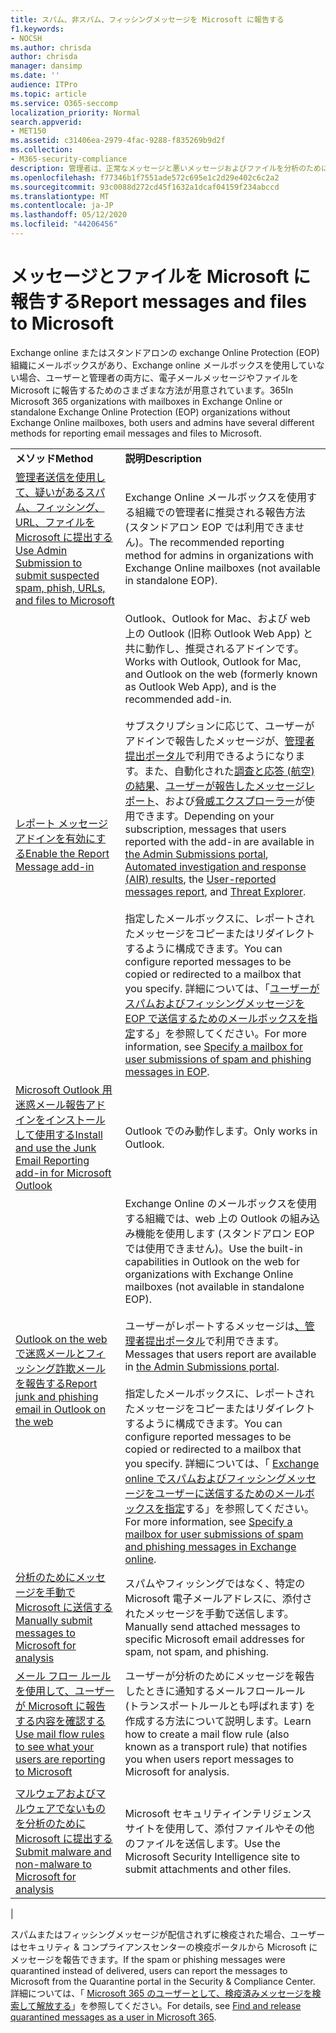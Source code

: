 ```yaml
---
title: スパム、非スパム、フィッシングメッセージを Microsoft に報告する
f1.keywords:
- NOCSH
ms.author: chrisda
author: chrisda
manager: dansimp
ms.date: ''
audience: ITPro
ms.topic: article
ms.service: O365-seccomp
localization_priority: Normal
search.appverid:
- MET150
ms.assetid: c31406ea-2979-4fac-9288-f835269b9d2f
ms.collection:
- M365-security-compliance
description: 管理者は、正常なメッセージと悪いメッセージおよびファイルを分析のために Microsoft に報告するさまざまな方法について説明します。
ms.openlocfilehash: f77346b1f7551ade572c695e1c2d29e402c6c2a2
ms.sourcegitcommit: 93c0088d272cd45f1632a1dcaf04159f234abccd
ms.translationtype: MT
ms.contentlocale: ja-JP
ms.lasthandoff: 05/12/2020
ms.locfileid: "44206456"
---
```

# <a name="report-messages-and-files-to-microsoft"></a><span data-ttu-id="7d4af-103">メッセージとファイルを Microsoft に報告する</span><span class="sxs-lookup"><span data-stu-id="7d4af-103">Report messages and files to Microsoft</span></span>

<span data-ttu-id="7d4af-104">Exchange online またはスタンドアロンの exchange Online Protection (EOP) 組織にメールボックスがあり、Exchange online メールボックスを使用していない場合、ユーザーと管理者の両方に、電子メールメッセージやファイルを Microsoft に報告するためのさまざまな方法が用意されています。365</span><span class="sxs-lookup"><span data-stu-id="7d4af-104">In Microsoft 365 organizations with mailboxes in Exchange Online or standalone Exchange Online Protection (EOP) organizations without Exchange Online mailboxes, both users and admins have several different methods for reporting email messages and files to Microsoft.</span></span>

|||
|---|---|
|<span data-ttu-id="7d4af-105">**メソッド**</span><span class="sxs-lookup"><span data-stu-id="7d4af-105">**Method**</span></span>|<span data-ttu-id="7d4af-106">**説明**</span><span class="sxs-lookup"><span data-stu-id="7d4af-106">**Description**</span></span>|
|[<span data-ttu-id="7d4af-107">管理者送信を使用して、疑いがあるスパム、フィッシング、URL、ファイルを Microsoft に提出する</span><span class="sxs-lookup"><span data-stu-id="7d4af-107">Use Admin Submission to submit suspected spam, phish, URLs, and files to Microsoft</span></span>](admin-submission.md)|<span data-ttu-id="7d4af-108">Exchange Online メールボックスを使用する組織での管理者に推奨される報告方法 (スタンドアロン EOP では利用できません)。</span><span class="sxs-lookup"><span data-stu-id="7d4af-108">The recommended reporting method for admins in organizations with Exchange Online mailboxes (not available in standalone EOP).</span></span>|
|[<span data-ttu-id="7d4af-109">レポート メッセージ アドインを有効にする</span><span class="sxs-lookup"><span data-stu-id="7d4af-109">Enable the Report Message add-in</span></span>](enable-the-report-message-add-in.md)|<span data-ttu-id="7d4af-110">Outlook、Outlook for Mac、および web 上の Outlook (旧称 Outlook Web App) と共に動作し、推奨されるアドインです。</span><span class="sxs-lookup"><span data-stu-id="7d4af-110">Works with Outlook, Outlook for Mac, and Outlook on the web (formerly known as Outlook Web App), and is the recommended add-in.</span></span> <br/><br/> <span data-ttu-id="7d4af-111">サブスクリプションに応じて、ユーザーがアドインで報告したメッセージが、[管理者提出ポータル](admin-submission.md)で利用できるようになります。また、自動化された[調査と応答 (航空) の結果](air-view-investigation-results.md)、[ユーザーが報告したメッセージレポート](view-email-security-reports.md#user-reported-messages-report)、および[脅威エクスプローラー](threat-explorer-views.md#email--submissions)が使用できます。</span><span class="sxs-lookup"><span data-stu-id="7d4af-111">Depending on your subscription, messages that users reported with the add-in are available in [the Admin Submissions portal](admin-submission.md), [Automated investigation and response (AIR) results](air-view-investigation-results.md), the [User-reported messages report](view-email-security-reports.md#user-reported-messages-report), and [Threat Explorer](threat-explorer-views.md#email--submissions).</span></span> <br/><br/> <span data-ttu-id="7d4af-112">指定したメールボックスに、レポートされたメッセージをコピーまたはリダイレクトするように構成できます。</span><span class="sxs-lookup"><span data-stu-id="7d4af-112">You can configure reported messages to be copied or redirected to a mailbox that you specify.</span></span> <span data-ttu-id="7d4af-113">詳細については、「[ユーザーがスパムおよびフィッシングメッセージを EOP で送信するためのメールボックスを指定](user-submission.md)する」を参照してください。</span><span class="sxs-lookup"><span data-stu-id="7d4af-113">For more information, see [Specify a mailbox for user submissions of spam and phishing messages in EOP](user-submission.md).</span></span>|
|[<span data-ttu-id="7d4af-114">Microsoft Outlook 用迷惑メール報告アドインをインストールして使用する</span><span class="sxs-lookup"><span data-stu-id="7d4af-114">Install and use the Junk Email Reporting add-in for Microsoft Outlook</span></span>](junk-email-reporting-add-in-for-microsoft-outlook.md)|<span data-ttu-id="7d4af-115">Outlook でのみ動作します。</span><span class="sxs-lookup"><span data-stu-id="7d4af-115">Only works in Outlook.</span></span>|
|[<span data-ttu-id="7d4af-116">Outlook on the web で迷惑メールとフィッシング詐欺メールを報告する</span><span class="sxs-lookup"><span data-stu-id="7d4af-116">Report junk and phishing email in Outlook on the web</span></span>](report-junk-email-and-phishing-scams-in-outlook-on-the-web-eop.md)|<span data-ttu-id="7d4af-117">Exchange Online のメールボックスを使用する組織では、web 上の Outlook の組み込み機能を使用します (スタンドアロン EOP では使用できません)。</span><span class="sxs-lookup"><span data-stu-id="7d4af-117">Use the built-in capabilities in Outlook on the web for organizations with Exchange Online mailboxes (not available in standalone EOP).</span></span> <br/><br/> <span data-ttu-id="7d4af-118">ユーザーがレポートするメッセージは[、管理者提出ポータル](admin-submission.md)で利用できます。</span><span class="sxs-lookup"><span data-stu-id="7d4af-118">Messages that users report are available in [the Admin Submissions portal](admin-submission.md).</span></span> <br/><br/> <span data-ttu-id="7d4af-119">指定したメールボックスに、レポートされたメッセージをコピーまたはリダイレクトするように構成できます。</span><span class="sxs-lookup"><span data-stu-id="7d4af-119">You can configure reported messages to be copied or redirected to a mailbox that you specify.</span></span> <span data-ttu-id="7d4af-120">詳細については、「 [Exchange online でスパムおよびフィッシングメッセージをユーザーに送信するためのメールボックスを指定](user-submission.md)する」を参照してください。</span><span class="sxs-lookup"><span data-stu-id="7d4af-120">For more information, see [Specify a mailbox for user submissions of spam and phishing messages in Exchange online](user-submission.md).</span></span>|
|[<span data-ttu-id="7d4af-121">分析のためにメッセージを手動で Microsoft に送信する</span><span class="sxs-lookup"><span data-stu-id="7d4af-121">Manually submit messages to Microsoft for analysis</span></span>](submit-spam-non-spam-and-phishing-scam-messages-to-microsoft-for-analysis.md)|<span data-ttu-id="7d4af-122">スパムやフィッシングではなく、特定の Microsoft 電子メールアドレスに、添付されたメッセージを手動で送信します。</span><span class="sxs-lookup"><span data-stu-id="7d4af-122">Manually send attached messages to specific Microsoft email addresses for spam, not spam, and phishing.</span></span>|
|[<span data-ttu-id="7d4af-123">メール フロー ルールを使用して、ユーザーが Microsoft に報告する内容を確認する</span><span class="sxs-lookup"><span data-stu-id="7d4af-123">Use mail flow rules to see what your users are reporting to Microsoft</span></span>](use-mail-flow-rules-to-see-what-your-users-are-reporting-to-microsoft.md)|<span data-ttu-id="7d4af-124">ユーザーが分析のためにメッセージを報告したときに通知するメールフロールール (トランスポートルールとも呼ばれます) を作成する方法について説明します。</span><span class="sxs-lookup"><span data-stu-id="7d4af-124">Learn how to create a mail flow rule (also known as a transport rule) that notifies you when users report messages to Microsoft for analysis.</span></span>|
|||
|[<span data-ttu-id="7d4af-125">マルウェアおよびマルウェアでないものを分析のために Microsoft に提出する</span><span class="sxs-lookup"><span data-stu-id="7d4af-125">Submit malware and non-malware to Microsoft for analysis</span></span>](submitting-malware-and-non-malware-to-microsoft-for-analysis.md)|<span data-ttu-id="7d4af-126">Microsoft セキュリティインテリジェンスサイトを使用して、添付ファイルやその他のファイルを送信します。</span><span class="sxs-lookup"><span data-stu-id="7d4af-126">Use the Microsoft Security Intelligence site to submit attachments and other files.</span></span>|
|

<span data-ttu-id="7d4af-127">スパムまたはフィッシングメッセージが配信されずに検疫された場合、ユーザーはセキュリティ & コンプライアンスセンターの検疫ポータルから Microsoft にメッセージを報告できます。</span><span class="sxs-lookup"><span data-stu-id="7d4af-127">If the spam or phishing messages were quarantined instead of delivered, users can report the messages to Microsoft from the Quarantine portal in the Security & Compliance Center.</span></span> <span data-ttu-id="7d4af-128">詳細については、「 [Microsoft 365 のユーザーとして、検疫済みメッセージを検索して解放する](find-and-release-quarantined-messages-as-a-user.md)」を参照してください。</span><span class="sxs-lookup"><span data-stu-id="7d4af-128">For details, see [Find and release quarantined messages as a user in Microsoft 365](find-and-release-quarantined-messages-as-a-user.md).</span></span>
